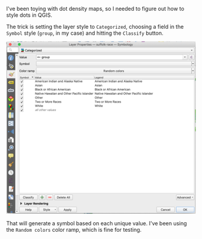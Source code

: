 I've been toying with dot density maps, so I needed to figure out how to style dots in QGIS.

The trick is setting the layer style to `Categorized`, choosing a field in the `Symbol` style (`group`, in my case) and hitting the `Classify` button.

![Categorized dots in QGIS](../img/qgis-dots.png)

That will generate a symbol based on each unique value. I've been using the `Random colors` color ramp, which is fine for testing.
